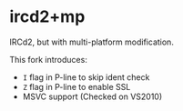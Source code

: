 # ircd2+mp

IRCd2, but with multi-platform modification.

This fork introduces:
 - `I` flag in P-line to skip ident check
 - `Z` flag in P-line to enable SSL
 - MSVC support (Checked on VS2010)
